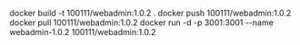 docker build -t 100111/webadmin:1.0.2 .
docker push 100111/webadmin:1.0.2
docker pull 100111/webadmin:1.0.2
docker run -d -p 3001:3001 --name webadmin-1.0.2 100111/webadmin:1.0.2